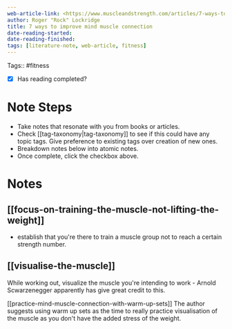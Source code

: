 ```yaml
---
web-article-link: <https://www.muscleandstrength.com/articles/7-ways-to-improve-mind-muscle-connection>
author: Roger "Rock" Lockridge
title: 7 ways to improve mind muscle connection
date-reading-started: 
date-reading-finished:
tags: [literature-note, web-article, fitness]
---
```

Tags:: #fitness

- [x] Has reading completed?

# Note Steps

- Take notes that resonate with you from books or articles.
- Check [[tag-taxonomy|tag-taxonomy]] to see if this could have any topic tags. Give preference to existing tags over creation of new ones.
- Breakdown notes below into atomic notes.
- Once complete, click the checkbox above.

# Notes

## [[focus-on-training-the-muscle-not-lifting-the-weight]]

- establish that you're there to train a muscle group not to reach a certain strength number.

## [[visualise-the-muscle]]
While working out, visualize the muscle you're intending to work - Arnold Scwarzenegger apparently has give great credit to this.

[[practice-mind-muscle-connection-with-warm-up-sets]]
The author suggests using warm up sets as the time to really practice visualisation of the muscle as you don't have the added stress of the weight.